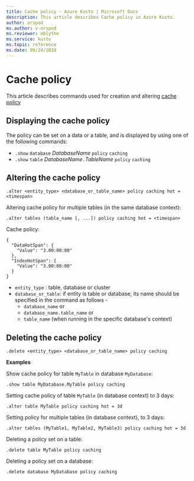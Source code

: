 ```yaml
---
title: Cache policy - Azure Kusto | Microsoft Docs
description: This article describes Cache policy in Azure Kusto.
author: orspod
ms.author: v-orspod
ms.reviewer: mblythe
ms.service: kusto
ms.topic: reference
ms.date: 09/24/2018
---
```

# Cache policy

This article describes commands used for creation and altering [cache policy](https://kusdoc2.azurewebsites.net/docs/concepts/cachepolicy.html) 

## Displaying the cache policy

The policy can be set on a data or a table, and is displayed by using one of the following
commands:

* `.show` `database` *DatabaseName* `policy` `caching`
* `.show` `table` *DatabaseName*`.`*TableName* `policy` `caching`

## Altering the cache policy

```kusto
.alter <entity_type> <database_or_table_name> policy caching hot = <timespan>
```

Altering cache policy for multiple tables (in the same database context):

```kusto
.alter tables (table_name [, ...]) policy caching hot = <timespan>
```

Cache policy:
```
{
  "DataHotSpan": {
    "Value": "3.00:00:00"
  },
  "IndexHotSpan": {
    "Value": "3.00:00:00"
  }
}
```

* `entity_type` : table, database or cluster
* `database_or_table`: if entity is table or database, its name should be specified in the command as follows - 
  - `database_name` or 
  - `database_name.table_name` or 
  - `table_name` (when running in the specific database's context)

## Deleting the cache policy

```kusto
.delete <entity_type> <database_or_table_name> policy caching
```

**Examples**

Show cache policy for table `MyTable` in database `MyDatabase`:

```kusto
.show table MyDatabase.MyTable policy caching 
```

Setting cache policy of table `MyTable` (in database context) to 3 days:

```kusto
.alter table MyTable policy caching hot = 3d
```

Setting policy for multiple tables (in database context), to 3 days:

```kusto
.alter tables (MyTable1, MyTable2, MyTable3) policy caching hot = 3d
```

Deleting a policy set on a table:

```kusto
.delete table MyTable policy caching
```

Deleting a policy set on a database:

```kusto
.delete database MyDatabase policy caching
```
